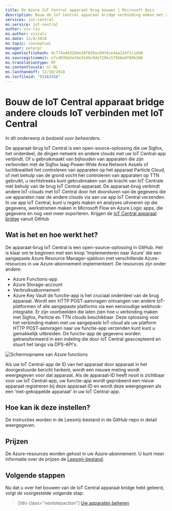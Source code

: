 ```yaml
---
title: De Azure IoT Central apparaat brug bouwen | Microsoft Docs
description: Bouw de IoT Central apparaat bridge verbinding maken met andere IoT-clouds (Sigfox, Particle, de dingen netwerk enz.) aan uw app IoT Central.
services: iot-central
ms.service: iot-central
author: viv-liu
ms.author: viviali
ms.date: 12/4/2018
ms.topic: conceptual
manager: peterpr
ms.openlocfilehash: 9c774a463264a3df859ac097dce4aa21df1c1dd8
ms.sourcegitcommit: efcd039e5e3de3149c9de7296c57566e0f88b106
ms.translationtype: MT
ms.contentlocale: nl-NL
ms.lasthandoff: 12/10/2018
ms.locfileid: "53163358"
---
```

# <a name="build-the-iot-central-device-bridge-to-connect-other-iot-clouds-to-iot-central"></a>Bouw de IoT Central apparaat bridge andere clouds IoT verbinden met IoT Central

*In dit onderwerp is bedoeld voor beheerders.*

De apparaat-brug IoT Central is een open-source-oplossing die uw Sigfox, het onderdeel, de dingen netwerk en andere clouds met uw IoT Central-app verbindt. Of u gebruikmaakt van bijhouden van apparaten die zijn verbonden met de Sigfox laag-Power-Wide Area Network Assets of luchtkwaliteit het controleren van apparaten op het apparaat Particle Cloud, of met behulp van de grond vocht het controleren van apparaten op TTN gebruikt, u rechtstreeks kunt gebruikmaken van de kracht van IoT Centrale met behulp van de brug IoT Central-apparaat. De apparaat-brug verbindt andere IoT-clouds met IoT Central door het doorsturen van de gegevens die uw apparaten naar de andere clouds via aan uw app IoT Central verzenden. In uw app IoT Central, kunt u regels maken en analyses uitvoeren op die gegevens, werkstromen maken in Microsoft Flow en Azure Logic apps, die gegevens en nog veel meer exporteren. Krijgen de [IoT Central apparaat bridge](https://aka.ms/iotcentralgithubdevicebridge) vanuit GitHub

## <a name="what-is-it-and-how-does-it-work"></a>Wat is het en hoe werkt het?
De apparaat-brug IoT Central is een open-source-oplossing in GitHub. Het is klaar om te beginnen met een knop 'Implementeren naar Azure' die een aangepaste Azure Resource Manager-sjabloon met verschillende Azure-resources in uw Azure-abonnement implementeert. De resources zijn onder andere:
-   Azure Functions-app
-   Azure Storage-account
-   Verbruiksabonnement
-   Azure Key Vault de functie-app is het cruciaal onderdeel van de brug apparaat. Wordt een HTTP POST-aanvragen ontvangen van andere IoT-platformen of alle aangepaste platforms via een eenvoudige webhook-integratie. Er zijn voorbeelden die laten zien hoe u verbinding maken met Sigfox, Particle en TTN clouds beschikbaar. Deze oplossing voor het verbinding maken met uw aangepaste IoT-cloud als uw platform HTTP POST-aanvragen naar uw functie-app verzenden kunt kunt u gemakkelijk uitbreiden.
De functie-app de gegevens worden getransformeerd in een indeling die door IoT Central geaccepteerd en stuurt het langs via DPS-API's.

![Schermopname van Azure functions](media/howto-build-iotc-device-bridge/azfunctions.png)

Als uw IoT Central-app de ID van het apparaat door apparaat in het doorgestuurde bericht herkent, wordt een nieuwe meting wordt weergegeven voor dat apparaat. Als de apparaat-ID heeft nooit is zichtbaar voor uw IoT Central-app, uw functie-app wordt geprobeerd een nieuw apparaat registreren bij deze apparaat-ID en wordt deze weergegeven als een 'niet-gekoppelde apparaat' in uw IoT Central-app. 

## <a name="how-do-i-set-it-up"></a>Hoe kan ik deze instellen?
De instructies worden in de Leesmij-bestand in de GitHub-repo in detail weergegeven. 

## <a name="pricing"></a>Prijzen
De Azure-resources worden gehost in uw Azure-abonnement. U kunt meer informatie over de prijzen de [Leesmij-bestand](https://aka.ms/iotcentralgithubdevicebridge).

## <a name="next-steps"></a>Volgende stappen
Nu dat u over het bouwen van de IoT Central apparaat bridge hebt geleerd, volgt de voorgestelde volgende stap:

> [!div class="nextstepaction"]
> [Uw apparaten beheren](howto-manage-devices.md)
